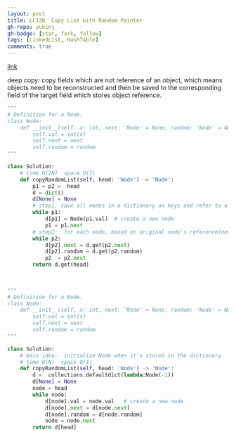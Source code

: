```yaml
---
layout: post
title: LC138  Copy List with Random Pointer
gh-repo: yukinj
gh-badge: [star, fork, follow]
tags: [LinkedList, HashTable]
comments: true
---
```

[link](https://leetcode.com/problems/copy-list-with-random-pointer/)

deep copy:  copy fields which are not reference of an object, which means objects need to be reconstructed and then be saved to the corresponding field of the target field which stores object reference.
```python
"""
# Definition for a Node.
class Node:
    def __init__(self, x: int, next: 'Node' = None, random: 'Node' = None):
        self.val = int(x)
        self.next = next
        self.random = random
"""

class Solution:
    # time O(2N)  space O(1)
    def copyRandomList(self, head: 'Node') -> 'Node':
        p1 = p2 =  head 
        d = dict()
        d[None] = None
        # step1, save all nodes in a dictionary as keys and refer to a new node with only node.val   
        while p1: 
            d[p1] = Node(p1.val)  # create a new node 
            p1 = p1.next 
        # step2:  for each node, based on original node's reference(next and random) to generate new Node and connect with nodes that generated in step 1 
        while p2:
            d[p2].next = d.get(p2.next)
            d[p2].random = d.get(p2.random)
            p2  = p2.next
        return d.get(head)
            
    

```


```python
"""
# Definition for a Node.
class Node:
    def __init__(self, x: int, next: 'Node' = None, random: 'Node' = None):
        self.val = int(x)
        self.next = next
        self.random = random
"""

class Solution:
    # main idea:  initialize Node when it's stored in the dictionary 
    # time O(N)  space O(1)
    def copyRandomList(self, head: 'Node') -> 'Node':
        d =  collections.defaultdict(lambda:Node(-1))
        d[None] = None
        node = head   
        while node: 
            d[node].val = node.val   # create a new node 
            d[node].next = d[node.next]
            d[node].random = d[node.random]
            node = node.next
        return d[head]

```

